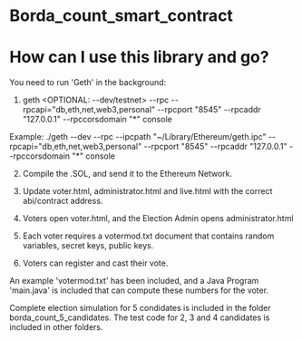 # Borda_count_smart_contract


How can I use this library and go?
=====================================

You need to run 'Geth' in the background:

1. geth <OPTIONAL: --dev/testnet> --rpc --rpcapi="db,eth,net,web3,personal" --rpcport "8545" --rpcaddr "127.0.0.1" --rpccorsdomain "*" console

Example: ./geth --dev --rpc --ipcpath "~/Library/Ethereum/geth.ipc" --rpcapi="db,eth,net,web3,personal" --rpcport "8545" --rpcaddr "127.0.0.1" --rpccorsdomain "*" console
 
2. Compile the .SOL, and send it to the Ethereum Network.

3. Update voter.html, administrator.html and live.html with the correct abi/contract address.

4. Voters open voter.html, and the Election Admin opens administrator.html

5. Each voter requires a votermod.txt document that contains random variables,
secret keys, public keys.


6. Voters can register and cast their vote.

An example 'votermod.txt' has been included, and a Java Program 'main.java' is included that can compute these numbers for the voter.


Complete election simulation for 5 condidates is included in the folder borda_count_5_candidates. The test code for 2, 3 and 4 candidates is included in other folders.

